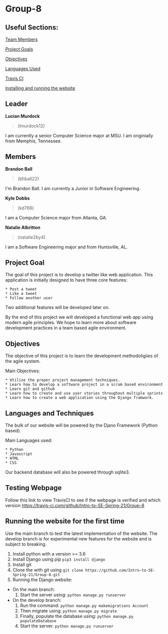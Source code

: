 # Group-8

## Useful Sections:

[Team Members](#Leader)

[Project Goals](#Project-Goal)

[Objectives](#Objectives)

[Languages Used](#Languages-and-Techniques)

[Travis CI](#Testing-Webpage)

[Installing and running the website](#Running-the-website-for-the-first-time)

## Leader
**Lucian Murdock**

> (lmurdock12)
  
I am currently a senior Computer Science major at MSU. I am originially from Memphis, Tennessee.

## Members
**Brandon Ball**
> (bhball22)

I'm Brandon Ball. I am currently a Junior in Software Engineering.
  
**Kyle Dobbs**

> (kd766)

I am a Computer Science major from Atlanta, GA. 
  
**Natalie Albritton**

>(natalie2by4)

I am a Software Engineering major and from Huntsville, AL.


## Project Goal

The goal of this project is to develop a twitter like web application.
This application is initially designed to have three core features:

    * Post a tweet
    * Like a tweet
    * Follow another user

Two additional features will be developed later on.

By the end of this project we will developed a functional web app using modern agile principles.
We hope to learn more about software development practices in a team based agile environment. 

## Objectives 

The objective of this project is to learn the development methodoligiies of the agile system.

Main Objectives:

    * Utilize the proper project management techniques.
    * Learn how to develop a software project in a scrum based environment
    * Learn git and github
    * Learn how to create and use user stories throughout multiple sprints
    * Learn how to create a web application using the Django framwork. 

## Languages and Techniques

The bulk of our website will be powered by the Djano Framework (Python based).

Main Languages used:

    * Python
    * Javascript
    * HTML
    * CSS

Our backend database will also be powered through sqlite3.


## Testing Webpage
Follow this link to view TravisCI to see if the webpage is verified and which version
https://travis-ci.com/github/Intro-to-SE-Spring-21/Group-8

## Running the website for the first time

Use the main branch to test the latest implementation of the website.
The develop branch is for experimental new features for the website and is subject to breaking.

1. Install python with a version >= 3.6
2. Install Django using pip `pip3 install django`
3. Install git
4. Clone the with git using `git clone https://github.com/Intro-to-SE-Spring-21/Group-8.git`
5. Running the Django website:
  * On the main branch:
    1. Start the server using: `python manage.py runserver`
  * On the develop branch:
    1. Run the command: `python manage.py makemigrations Account`
    2. Then migrate using: `python manage.py migrate`
    3. Finally, populate the database using: `python manage.py populateDatabase`
    4. Start the server: `python manage.py runserver`
